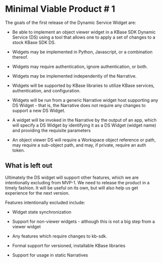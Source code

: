 # Minimal Viable Product # 1

The goals of the first release of the Dynamic Service Widget are:

- Be able to implement an object viewer widget in a KBase SDK Dynamic Service (DS) using a
  tool that allows one to apply a set of changes to a stock KBase SDK DS.

- Widgets may be implemented in Python, Javascript, or a combination thereof.

- Widgets may require authentication, ignore authentication, or both.

- Widgets may be implemented independently of the Narrative.

- Widgets will be supported by KBase libraries to utilize KBase services, authentication,
  and configuration.

- Widgets will be run from a generic Narrative widget host supporting any DS Widget -
  that is, the Narrative does not require any changes to support a new DS Widget.

- A widget will be invoked in the Narrative by the output of an app, which will specify
  a DS Widget by identifying it as a DS Widget (widget name) and providing the requisite
  parameters
  
- An object viewer DS will require a Workspace object reference or path, may require
  a sub-object path, and may, if private, require an auth token.

## What is left out

Ultimately the DS widget will support other features, which we are intentionally
excluding from MVP-1. We need to release the product in a timely fashion. It will be
useful on its own, but will also help us get experience for the next version.

Features intentionally excluded include:

- Widget state synchronization

- Support for non-viewer widgets - although this is not a big step from a viewer widget

- Any features which require changes to kb-sdk.

- Formal support for versioned, installable KBase libraries

- Support for usage in static Narratives

